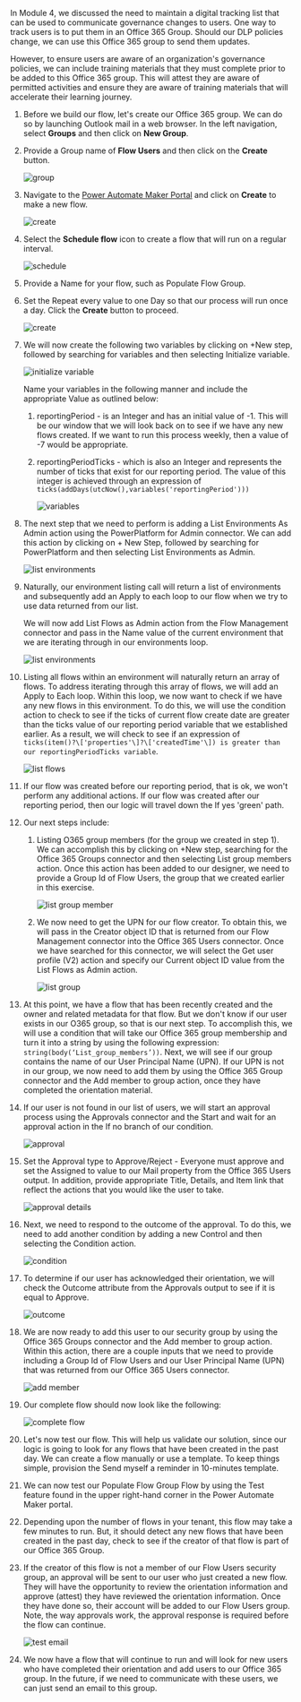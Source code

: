 In Module 4, we discussed the need to maintain a digital tracking list
that can be used to communicate governance changes to users. One way to
track users is to put them in an Office 365 Group. Should our DLP
policies change, we can use this Office 365 group to send them updates.

However, to ensure users are aware of an organization's governance
policies, we can include training materials that they must complete
prior to be added to this Office 365 group. This will attest they are
aware of permitted activities and ensure they are aware of training
materials that will accelerate their learning journey.

1.  Before we build our flow, let's create our Office 365 group. We can do so by launching Outlook mail in a web browser. In the left navigation, select **Groups** and then click on **New Group**.

1.  Provide a Group name of **Flow Users** and then click on the
    **Create** button.

    ![group](../media/18-group.png)

1.  Navigate to the [Power Automate Maker Portal](https://flow.microsoft.com/?azure-portal=true) and click on **Create** to make a new flow.

	![create](../media/25-create.png)

1.  Select the **Schedule flow** icon to create a flow that will run on a regular interval.

	![schedule](../media/26-schedule.png)

1.  Provide a Name for your flow, such as Populate Flow Group.

1.  Set the Repeat every value to one Day so that our process will run once a day. Click the **Create** button to proceed.

	![create](../media/27-create.png)

1.  We will now create the following two variables by clicking on +New step, followed by searching for variables and then selecting Initialize variable.

	![initialize variable](../media/28-initialize-variable.png)

	Name your variables in the following manner and include the appropriate Value as outlined below:

    1.  reportingPeriod - is an Integer and has an initial value of -1. This will be our window that we will look back on to see if we have any new flows created. If we want to run this process weekly, then a value of -7 would be appropriate.
    
    1.  reportingPeriodTicks - which is also an Integer and represents the number of ticks that exist for our reporting period. The value of this integer is achieved through an expression of ```ticks(addDays(utcNow(),variables('reportingPeriod')))```

    	![variables](../media/19-variables.png)

1.  The next step that we need to perform is adding a List Environments As Admin action using the PowerPlatform for Admin connector. We can add this action by clicking on + New Step, followed by searching for PowerPlatform and then selecting List Environments as Admin.

	![list environments](../media/29-list-environments.png)

1.  Naturally, our environment listing call will return a list of environments and subsequently add an Apply to each loop to our flow when we try to use data returned from our list.

	We will now add List Flows as Admin action from the Flow Management connector and pass in the Name value of the current environment that we are iterating through in our environments loop.

	![list environments](../media/20-list-environments.png)

1. Listing all flows within an environment will naturally return an array of flows. To address iterating through this array of flows, we will add an Apply to Each loop. Within this loop, we now want to check if we have any new flows in this environment. To do this, we will use the condition action to check to see if the ticks of current flow create date are greater than the ticks value of our reporting period variable that we established earlier. As a result, we will check to see if an expression of ```ticks(item()?\['properties'\]?\['createdTime'\]) is greater than our reportingPeriodTicks variable```.

    ![list flows](../media/21-list-flows.png)

1. If our flow was created before our reporting period, that is ok, we won't perform any additional actions. If our flow was created after our reporting period, then our logic will travel down the If yes 'green' path.

1. Our next steps include:

    1.  Listing O365 group members (for the group we created in step 1). We can accomplish this by clicking on +New step, searching for the Office 365 Groups connector and then selecting List group members action. Once this action has been added to our designer, we need to provide a Group Id of Flow Users, the group that we created earlier in this exercise.

		![list group member](../media/30-list-group-member.png)

	1.  We now need to get the UPN for our flow creator. To obtain this, we will pass in the Creator object ID that is returned from our Flow Management connector into the Office 365 Users connector. Once we have searched for this connector, we will select the Get user profile (V2) action and specify our Current object ID value from the List Flows as Admin action.

		![list group](../media/22-list-group.png)

1. At this point, we have a flow that has been recently created and the owner and related metadata for that flow. But we don't know if our user exists in our O365 group, so that is our next step. To accomplish this, we will use a condition that will take our Office 365 group membership and turn it into a string by using the following expression: ```string(body(‘List_group_members’))```.  Next, we will see if our group contains the name of our User Principal Name (UPN). If our UPN is not in our group, we now need to add them by using the Office 365 Group connector and the Add member to group action, once they have completed the orientation material.

1. If our user is not found in our list of users, we will start an approval process using the Approvals connector and the Start and wait for an approval action in the If no branch of our condition.

    ![approval](../media/25-approval.png)

1. Set the Approval type to Approve/Reject - Everyone must approve and set the Assigned to value to our Mail property from the Office 365 Users output. In addition, provide appropriate Title, Details, and Item link that reflect the actions that you would like the user to take.

    ![approval details](../media/26-approval-details.png)

1. Next, we need to respond to the outcome of the approval. To do this, we need to add another condition by adding a new Control and then selecting the Condition action.

    ![condition](../media/27-condition.png)

1. To determine if our user has acknowledged their orientation, we will check the Outcome attribute from the Approvals output to see if it is equal to Approve.

    ![outcome](../media/28-outcome.png)

1. We are now ready to add this user to our security group by using the Office 365 Groups connector and the Add member to group action. Within this action, there are a couple inputs that we need to provide including a Group Id of Flow Users and our User Principal Name (UPN) that was returned from our Office 365 Users connector.

    ![add member](../media/29-add-member.png)

1. Our complete flow should now look like the following:

    ![complete flow](../media/24-complete-flow.png)

1. Let's now test our flow. This will help us validate our solution, since our logic is going to look for any flows that have been created in the past day. We can create a flow manually or use a template. To keep things simple, provision the Send myself a reminder in 10-minutes template.

1. We can now test our Populate Flow Group Flow by using the Test feature found in the upper right-hand corner in the Power Automate Maker portal.

1. Depending upon the number of flows in your tenant, this flow may take a few minutes to run. But, it should detect any new flows that have been created in the past day, check to see if the creator of that flow is part of our Office 365 Group.

1. If the creator of this flow is not a member of our Flow Users security group, an approval will be sent to our user who just created a new flow. They will have the opportunity to review the orientation information and approve (attest) they have reviewed the orientation information. Once they have done so, their account will be added to our Flow Users group. Note, the way approvals work, the approval response is required before the flow can continue.

    ![test email](../media/30-test-email.png)

1. We now have a flow that will continue to run and will look for new users who have completed their orientation and add users to our Office 365 group. In the future, if we need to communicate with these users, we can just send an email to this group.
